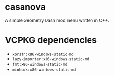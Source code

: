 # casanova
A simple Geometry Dash mod menu written in C++.

# VCPKG dependencies
- `xorstr:x86-windows-static-md`
- `lazy-importer:x86-windows-static-md`
- `fmt:x86-windows-static-md`
- `minhook:x86-windows-static-md`

